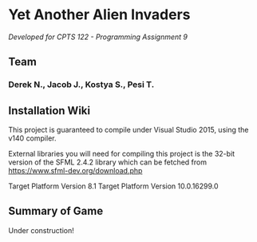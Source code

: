 # Yet Another Alien Invaders
*Developed for CPTS 122 - Programming Assignment 9*
## Team
### Derek N., Jacob J., Kostya S., Pesi T.

## Installation Wiki 
This project is guaranteed to compile under Visual Studio 2015, using the v140 compiler. 

External libraries you will need for compiling this project is the 32-bit version of the SFML 2.4.2 library which can be fetched from https://www.sfml-dev.org/download.php

Target Platform Version 8.1
Target Platform Version 10.0.16299.0

## Summary of Game

Under construction!
